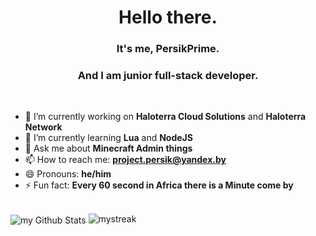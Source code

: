 <h1 align="center">Hello there.</h1>
<h3 align="center">It's me, PersikPrime.</h3>
<h3 align="center">And I am junior full-stack developer.</h3><br>

- 🔭 I’m currently working on **Haloterra Cloud Solutions** and **Haloterra Network**
- 🌱 I’m currently learning **Lua** and **NodeJS**
- 💬 Ask me about **Minecraft Admin things**
- 📫 How to reach me: **project.persik@yandex.by**
- 😄 Pronouns: **he/him**
- ⚡ Fun fact: **Every 60 second in Africa there is a Minute come by**

<br>

<img size="50px" align="center" src="https://github-readme-stats.vercel.app/api?username=persikprime&include_all_commits=true&count_private=true&show_icons=true&line_height=20&title_color=2B5BBD&icon_color=1124BB&text_color=A1A1A1&bg_color=0,000000,130F40" alt="my Github Stats"/>

<img src="https://github-readme-streak-stats.herokuapp.com/?user=persikprime&theme=tokyonight" alt="mystreak"/>


